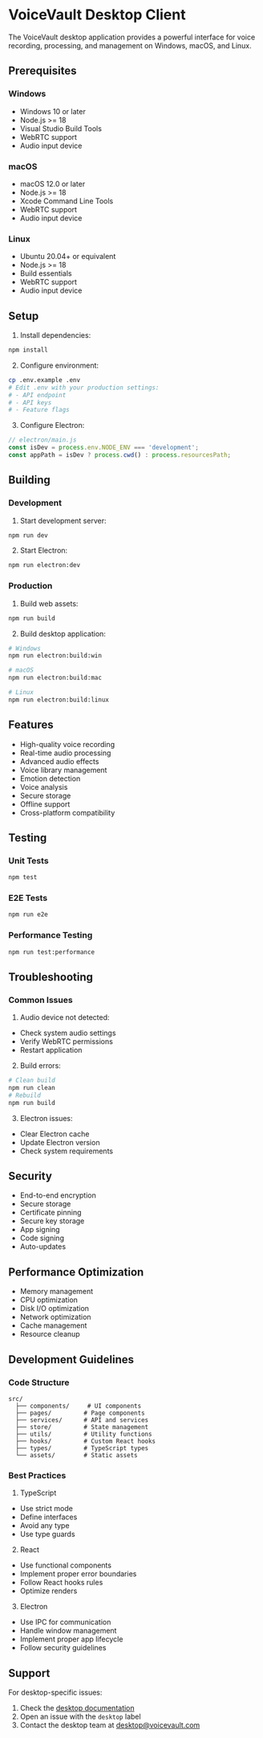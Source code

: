 # VoiceVault Desktop Client

The VoiceVault desktop application provides a powerful interface for voice recording, processing, and management on Windows, macOS, and Linux.

## Prerequisites

### Windows
- Windows 10 or later
- Node.js >= 18
- Visual Studio Build Tools
- WebRTC support
- Audio input device

### macOS
- macOS 12.0 or later
- Node.js >= 18
- Xcode Command Line Tools
- WebRTC support
- Audio input device

### Linux
- Ubuntu 20.04+ or equivalent
- Node.js >= 18
- Build essentials
- WebRTC support
- Audio input device

## Setup

1. Install dependencies:
```bash
npm install
```

2. Configure environment:
```bash
cp .env.example .env
# Edit .env with your production settings:
# - API endpoint
# - API keys
# - Feature flags
```

3. Configure Electron:
```javascript
// electron/main.js
const isDev = process.env.NODE_ENV === 'development';
const appPath = isDev ? process.cwd() : process.resourcesPath;
```

## Building

### Development

1. Start development server:
```bash
npm run dev
```

2. Start Electron:
```bash
npm run electron:dev
```

### Production

1. Build web assets:
```bash
npm run build
```

2. Build desktop application:
```bash
# Windows
npm run electron:build:win

# macOS
npm run electron:build:mac

# Linux
npm run electron:build:linux
```

## Features

- High-quality voice recording
- Real-time audio processing
- Advanced audio effects
- Voice library management
- Emotion detection
- Voice analysis
- Secure storage
- Offline support
- Cross-platform compatibility

## Testing

### Unit Tests
```bash
npm test
```

### E2E Tests
```bash
npm run e2e
```

### Performance Testing
```bash
npm run test:performance
```

## Troubleshooting

### Common Issues

1. Audio device not detected:
- Check system audio settings
- Verify WebRTC permissions
- Restart application

2. Build errors:
```bash
# Clean build
npm run clean
# Rebuild
npm run build
```

3. Electron issues:
- Clear Electron cache
- Update Electron version
- Check system requirements

## Security

- End-to-end encryption
- Secure storage
- Certificate pinning
- Secure key storage
- App signing
- Code signing
- Auto-updates

## Performance Optimization

- Memory management
- CPU optimization
- Disk I/O optimization
- Network optimization
- Cache management
- Resource cleanup

## Development Guidelines

### Code Structure
```
src/
  ├── components/     # UI components
  ├── pages/         # Page components
  ├── services/      # API and services
  ├── store/         # State management
  ├── utils/         # Utility functions
  ├── hooks/         # Custom React hooks
  ├── types/         # TypeScript types
  └── assets/        # Static assets
```

### Best Practices

1. TypeScript
- Use strict mode
- Define interfaces
- Avoid any type
- Use type guards

2. React
- Use functional components
- Implement proper error boundaries
- Follow React hooks rules
- Optimize renders

3. Electron
- Use IPC for communication
- Handle window management
- Implement proper app lifecycle
- Follow security guidelines

## Support

For desktop-specific issues:
1. Check the [desktop documentation](https://github.com/GoDeskio/ittia/wiki/Desktop)
2. Open an issue with the `desktop` label
3. Contact the desktop team at desktop@voicevault.com 